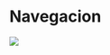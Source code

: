 # Navegacion
![](https://github.com/D-Harbel/ReactJS-EntregaFinal-Ulloa-Torrez/blob/master/public/gif/gif1.gif)
